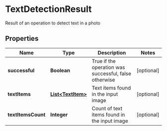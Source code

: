 

# TextDetectionResult

Result of an operation to detect text in a photo

## Properties

| Name | Type | Description | Notes |
|------------ | ------------- | ------------- | -------------|
|**successful** | **Boolean** | True if the operation was successful, false otherwise |  [optional] |
|**textItems** | [**List&lt;TextItem&gt;**](TextItem.md) | Text items found in the input image |  [optional] |
|**textItemsCount** | **Integer** | Count of text items found in the input image |  [optional] |



